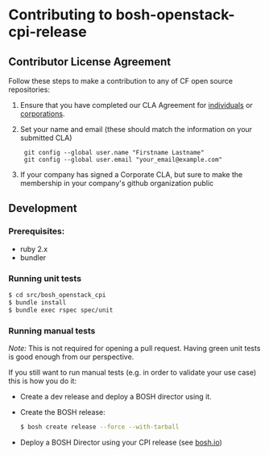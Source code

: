 # Contributing to bosh-openstack-cpi-release

## Contributor License Agreement

Follow these steps to make a contribution to any of CF open source repositories:

1. Ensure that you have completed our CLA Agreement for
   [individuals](http://cloudfoundry.org/pdfs/CFF_Individual_CLA.pdf) or
   [corporations](http://cloudfoundry.org/pdfs/CFF_Corporate_CLA.pdf).

1. Set your name and email (these should match the information on your submitted CLA)

        git config --global user.name "Firstname Lastname"
        git config --global user.email "your_email@example.com"

1. If your company has signed a Corporate CLA, but sure to make the membership in your company's github organization public


## Development

### Prerequisites:
- ruby 2.x
- bundler

### Running unit tests
```bash
$ cd src/bosh_openstack_cpi
$ bundle install
$ bundle exec rspec spec/unit
```

### Running manual tests
*Note:* This is not required for opening a pull request. Having green unit tests is good enough from our perspective.

If you still want to run manual tests (e.g. in order to validate your use case) this is how you do it:

- Create a dev release and deploy a BOSH director using it.

- Create the BOSH release:

    ```bash
    $ bosh create release --force --with-tarball
    ```

- Deploy a BOSH Director using your CPI release (see [bosh.io](http://bosh.io/docs/init-openstack.html#create-manifest))


